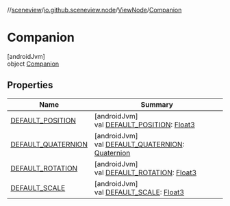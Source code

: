 //[sceneview](../../../../index.md)/[io.github.sceneview.node](../../index.md)/[ViewNode](../index.md)/[Companion](index.md)

# Companion

[androidJvm]\
object [Companion](index.md)

## Properties

| Name | Summary |
|---|---|
| [DEFAULT_POSITION](-d-e-f-a-u-l-t_-p-o-s-i-t-i-o-n.md) | [androidJvm]<br>val [DEFAULT_POSITION](-d-e-f-a-u-l-t_-p-o-s-i-t-i-o-n.md): [Float3](../../../dev.romainguy.kotlin.math/-float3/index.md) |
| [DEFAULT_QUATERNION](-d-e-f-a-u-l-t_-q-u-a-t-e-r-n-i-o-n.md) | [androidJvm]<br>val [DEFAULT_QUATERNION](-d-e-f-a-u-l-t_-q-u-a-t-e-r-n-i-o-n.md): [Quaternion](../../../dev.romainguy.kotlin.math/-quaternion/index.md) |
| [DEFAULT_ROTATION](-d-e-f-a-u-l-t_-r-o-t-a-t-i-o-n.md) | [androidJvm]<br>val [DEFAULT_ROTATION](-d-e-f-a-u-l-t_-r-o-t-a-t-i-o-n.md): [Float3](../../../dev.romainguy.kotlin.math/-float3/index.md) |
| [DEFAULT_SCALE](-d-e-f-a-u-l-t_-s-c-a-l-e.md) | [androidJvm]<br>val [DEFAULT_SCALE](-d-e-f-a-u-l-t_-s-c-a-l-e.md): [Float3](../../../dev.romainguy.kotlin.math/-float3/index.md) |

